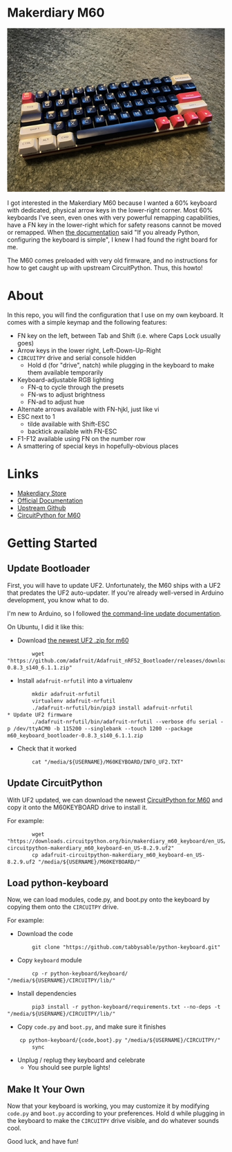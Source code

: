 Makerdiary M60
======================

![](61key-with-arrows.jpg)

I got interested in the Makerdiary M60 because I wanted a 60% keyboard with dedicated, physical arrow keys in the lower-right corner. Most 60% keyboards I've seen, even ones with very powerful remapping capabilities, have a FN key in the lower-right which for safety reasons cannot be moved or remapped. When [the documentation](https://wiki.makerdiary.com/m60/configuration/#examples) said "If you already Python, configuring the keyboard is simple", I knew I had found the right board for me.

The M60 comes preloaded with very old firmware, and no instructions for how to get caught up with upstream CircuitPython. Thus, this howto!

# About

In this repo, you will find the configuration that I use on my own keyboard. It comes with a simple keymap and the following features:
* FN key on the left, between Tab and Shift (i.e. where Caps Lock usually goes)
* Arrow keys in the lower right, Left-Down-Up-Right
* `CIRCUITPY` drive and serial console hidden
  * Hold d (for "drive", natch) while plugging in the keyboard to make them available temporarily
* Keyboard-adjustable RGB lighting
  * FN-q to cycle through the presets
  * FN-ws to adjust brightness
  * FN-ad to adjust hue
* Alternate arrows available with FN-hjkl, just like vi
* ESC next to 1
  * tilde available with Shift-ESC
  * backtick available with FN-ESC
* F1-F12 available using FN on the number row
* A smattering of special keys in hopefully-obvious places

# Links

* [Makerdiary Store](https://makerdiary.com/products/m60-mechanical-keyboard-pcba)
* [Official Documentation](https://wiki.makerdiary.com/m60/)
* [Upstream Github](https://github.com/makerdiary/python-keyboard)
* [CircuitPython for M60](https://circuitpython.org/board/makerdiary_m60_keyboard/)

# Getting Started
## Update Bootloader

First, you will have to update UF2. Unfortunately, the M60 ships with a UF2 that predates the UF2 auto-updater. If you're already well-versed in Arduino development, you know what to do.

I'm new to Arduino, so I followed [the command-line update documentation](https://learn.adafruit.com/introducing-the-adafruit-nrf52840-feather/update-bootloader-use-command-line#update-bootloader-3108978).

On Ubuntu, I did it like this:
* Download [the newest UF2 .zip for m60](https://github.com/adafruit/Adafruit_nRF52_Bootloader/releases/)
```
        wget "https://github.com/adafruit/Adafruit_nRF52_Bootloader/releases/download/0.8.3/m60_keyboard_bootloader-0.8.3_s140_6.1.1.zip"
```
* Install `adafruit-nrfutil` into a virtualenv
```
        mkdir adafruit-nrfutil
        virtualenv adafruit-nrfutil
        ./adafruit-nrfutil/bin/pip3 install adafruit-nrfutil
* Update UF2 firmware
        ./adafruit-nrfutil/bin/adafruit-nrfutil --verbose dfu serial -p /dev/ttyACM0 -b 115200 --singlebank --touch 1200 --package m60_keyboard_bootloader-0.8.3_s140_6.1.1.zip
```
* Check that it worked
```
        cat "/media/${USERNAME}/M60KEYBOARD/INFO_UF2.TXT"
```

## Update CircuitPython

With UF2 updated, we can download the newest [CircuitPython for M60](https://circuitpython.org/board/makerdiary_m60_keyboard/) and copy it onto the M60KEYBOARD drive to install it.

For example:
```
        wget "https://downloads.circuitpython.org/bin/makerdiary_m60_keyboard/en_US/adafruit-circuitpython-makerdiary_m60_keyboard-en_US-8.2.9.uf2"
        cp adafruit-circuitpython-makerdiary_m60_keyboard-en_US-8.2.9.uf2 "/media/${USERNAME}/M60KEYBOARD/"
```

## Load python-keyboard

Now, we can load modules, code.py, and boot.py onto the keyboard by copying them onto the `CIRCUITPY` drive.

For example:
* Download the code
```
        git clone "https://github.com/tabbysable/python-keyboard.git"
```
* Copy `keyboard` module
```
        cp -r python-keyboard/keyboard/ "/media/${USERNAME}/CIRCUITPY/lib/"
```
* Install dependencies
```
        pip3 install -r python-keyboard/requirements.txt --no-deps -t "/media/${USERNAME}/CIRCUITPY/lib/"
```
* Copy `code.py` and `boot.py`, and make sure it finishes
```
	cp python-keyboard/{code,boot}.py "/media/${USERNAME}/CIRCUITPY/"
        sync
```
* Unplug / replug they keyboard and celebrate
  * You should see purple lights!

## Make It Your Own

Now that your keyboard is working, you may customize it by modifying `code.py` and `boot.py` according to your preferences. Hold d while plugging in the keyboard to make the `CIRCUITPY` drive visible, and do whatever sounds cool.

Good luck, and have fun!
